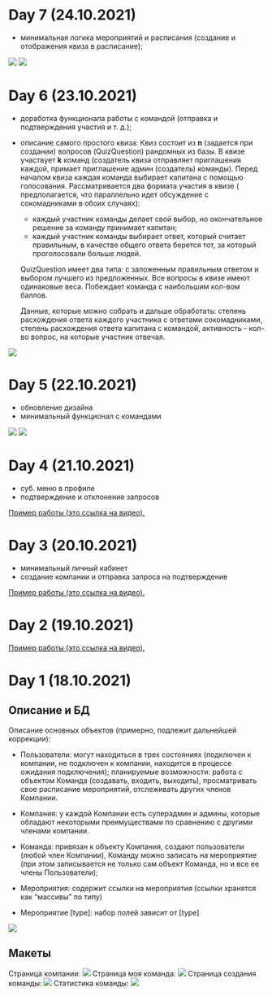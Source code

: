 # Day 7 (24.10.2021)

- минимальная логика мероприятий и расписания (создание и отображения квиза в расписание);

![](report/day7/img.png)
![](report/day7/img_1.png)

# Day 6 (23.10.2021)

- доработка функционала работы с командой (отправка и подтверждения участия и т. д.);
- описание самого простого квиза:
  Квиз состоит из **n** (задается при создании) вопросов (QuizQuestion) рандомных из базы. В квизе участвует **k**
  команд (создатель квиза отправляет приглашения каждой, примает приглашение админ (создатель) команды). Перед началом
  квиза каждая команда выбирает капитана с помощью голосования. Рассматривается два формата участия в квизе (
  предполагается, что параллельно идет обсуждение с сокомадниками в обоих случаях):
    - каждый участник команды делает свой выбор, но окончательное решение за команду принимает капитан;
    - каждый участник команды выбирает ответ, который считает правильным, в качестве общего ответа берется тот, за
      который проголосовали больше людей.

  QuizQuestion имеет два типа: с заложенным правильным ответом и выбором лучшего из предложенных. Все вопросы в квизе
  имеют одинаковые веса. Побеждает команда с наибольшим кол-вом баллов.

  Данные, которые можно собрать и дальше обработать: степень расхождения ответа каждого участника с ответами сокомадниками, степень расхождения ответа капитана
  с командой, активность - кол-во вопрос, на которые участник отвечал.

![](report/day6/img_1.png)


# Day 5 (22.10.2021)

- обновление дизайна
- минимальный функционал с командами

![](report/day5/img.png)
![](report/day5/img_1.png)

# Day 4 (21.10.2021)

- суб. меню в профиле
- подтверждение и отклонение запросов

[Пример работы (это ссылка на видео).](https://drive.google.com/file/d/1rAFk_j2GYaenXBE6gnEmA3RT0z4AernU/view?usp=sharing)

# Day 3 (20.10.2021)

- минимальный личный кабинет
- создание компании и отправка запроса на подтверждение

[Пример работы (это ссылка на видео).](https://drive.google.com/file/d/1frp6ijluFZl8t2Gl6TunT-2FIcvdwzx1/view?usp=sharing)

# Day 2 (19.10.2021)

[Пример работы (это ссылка на видео).](https://drive.google.com/file/d/1PCnbUtR1rXLmXdZpZAGhekehxI1EEaVl/view?usp=sharing)

# Day 1 (18.10.2021)

## Описание и БД

Описание основных объектов (примерно, подлежит дальнейшей коррекции):

- Пользователи: могут находиться в трех состояниях (подключен к компании, не подключен к компании, находится в процессе
  ожидания подключения); планируемые возможности: работа с объектом Команда (создавать, входить, выходить),
  просматривать свое расписание мероприятий, отслеживать других членов Компании.

- Компания: у каждой Компании есть суперадмин и админы, которые обладают некоторыми преимуществами по сравнению с
  другими членами компании.

- Команда: привязан к объекту Компания, создают пользователи (любой член Компании), Команду можно записать на
  мероприятие (при этом записывается не только сам объект Команда, но и все ее члены Пользователи);

- Мероприятия: содержит ссылки на мероприятия (ссылки хранятся как “массивы” по типу)

- Мероприятие [type]: набор полей зависит от [type]

![](report/day1/db.png)

## Макеты

Страница компании:
![](report/day1/3.png)
Страница моя команда:
![](report/day1/1.png)
Страница создания команды:
![](report/day1/2.png)
Статистика команды:
![](report/day1/4.png) 